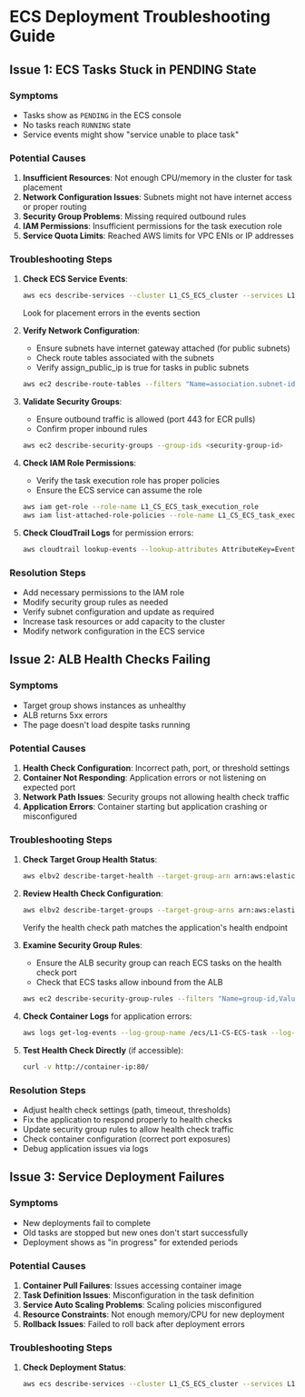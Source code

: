 # ECS Deployment Troubleshooting Guide

## Issue 1: ECS Tasks Stuck in PENDING State

### Symptoms
- Tasks show as `PENDING` in the ECS console
- No tasks reach `RUNNING` state
- Service events might show "service unable to place task"

### Potential Causes
1. **Insufficient Resources**: Not enough CPU/memory in the cluster for task placement
2. **Network Configuration Issues**: Subnets might not have internet access or proper routing
3. **Security Group Problems**: Missing required outbound rules
4. **IAM Permissions**: Insufficient permissions for the task execution role
5. **Service Quota Limits**: Reached AWS limits for VPC ENIs or IP addresses

### Troubleshooting Steps

1. **Check ECS Service Events**:
   ```bash
   aws ecs describe-services --cluster L1_CS_ECS_cluster --services L1_CS_ECS_service
   ```
   Look for placement errors in the events section

2. **Verify Network Configuration**:
   - Ensure subnets have internet gateway attached (for public subnets)
   - Check route tables associated with the subnets
   - Verify assign_public_ip is true for tasks in public subnets
   ```bash
   aws ec2 describe-route-tables --filters "Name=association.subnet-id,Values=<subnet-id>"
   ```

3. **Validate Security Groups**:
   - Ensure outbound traffic is allowed (port 443 for ECR pulls)
   - Confirm proper inbound rules
   ```bash
   aws ec2 describe-security-groups --group-ids <security-group-id>
   ```

4. **Check IAM Role Permissions**:
   - Verify the task execution role has proper policies
   - Ensure the ECS service can assume the role
   ```bash
   aws iam get-role --role-name L1_CS_ECS_task_execution_role
   aws iam list-attached-role-policies --role-name L1_CS_ECS_task_execution_role
   ```

5. **Check CloudTrail Logs** for permission errors:
   ```bash
   aws cloudtrail lookup-events --lookup-attributes AttributeKey=EventName,AttributeValue=RunTask
   ```

### Resolution Steps
- Add necessary permissions to the IAM role
- Modify security group rules as needed
- Verify subnet configuration and update as required
- Increase task resources or add capacity to the cluster
- Modify network configuration in the ECS service

## Issue 2: ALB Health Checks Failing

### Symptoms
- Target group shows instances as unhealthy
- ALB returns 5xx errors
- The page doesn't load despite tasks running

### Potential Causes
1. **Health Check Configuration**: Incorrect path, port, or threshold settings
2. **Container Not Responding**: Application errors or not listening on expected port
3. **Network Path Issues**: Security groups not allowing health check traffic
4. **Application Errors**: Container starting but application crashing or misconfigured

### Troubleshooting Steps

1. **Check Target Group Health Status**:
   ```bash
   aws elbv2 describe-target-health --target-group-arn arn:aws:elasticloadbalancing:us-east-1:xxxx:targetgroup/L1-CS-ALB-TG/xxxx
   ```

2. **Review Health Check Configuration**:
   ```bash
   aws elbv2 describe-target-groups --target-group-arns arn:aws:elasticloadbalancing:us-east-1:xxxx:targetgroup/L1-CS-ALB-TG/xxxx
   ```
   Verify the health check path matches the application's health endpoint

3. **Examine Security Group Rules**:
   - Ensure the ALB security group can reach ECS tasks on the health check port
   - Check that ECS tasks allow inbound from the ALB
   ```bash
   aws ec2 describe-security-group-rules --filters "Name=group-id,Values=<security-group-id>"
   ```

4. **Check Container Logs** for application errors:
   ```bash
   aws logs get-log-events --log-group-name /ecs/L1-CS-ECS-task --log-stream-name nginx/<container-id>
   ```

5. **Test Health Check Directly** (if accessible):
   ```bash
   curl -v http://container-ip:80/
   ```

### Resolution Steps
- Adjust health check settings (path, timeout, thresholds)
- Fix the application to respond properly to health checks
- Update security group rules to allow health check traffic
- Check container configuration (correct port exposures)
- Debug application issues via logs

## Issue 3: Service Deployment Failures

### Symptoms
- New deployments fail to complete
- Old tasks are stopped but new ones don't start successfully
- Deployment shows as "in progress" for extended periods

### Potential Causes
1. **Container Pull Failures**: Issues accessing container image
2. **Task Definition Issues**: Misconfiguration in the task definition
3. **Service Auto Scaling Problems**: Scaling policies misconfigured
4. **Resource Constraints**: Not enough memory/CPU for new deployment
5. **Rollback Issues**: Failed to roll back after deployment errors

### Troubleshooting Steps

1. **Check Deployment Status**:
   ```bash
   aws ecs describe-services --cluster L1_CS_ECS_cluster --services L1_CS_ECS_service

